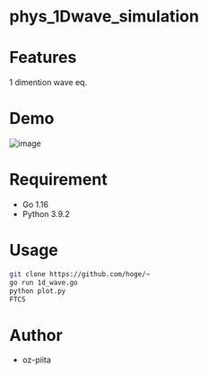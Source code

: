 # phys_1Dwave_simulation


# Features

1 dimention wave eq.

# Demo

![image](https://user-images.githubusercontent.com/79078077/147912226-a76f7480-8627-452d-bf49-2fcd2f57f2e3.png)


# Requirement

* Go 1.16
* Python 3.9.2


# Usage


```bash
git clone https://github.com/hoge/~
go run 1d_wave.go
python plot.py
FTCS
```

# Author


* oz-piita
